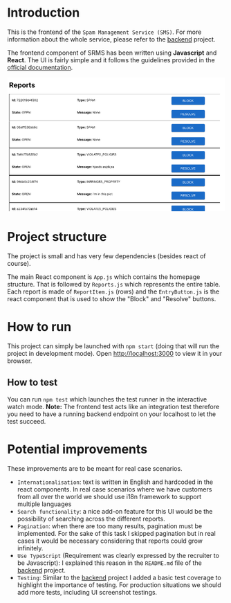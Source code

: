 # Introduction

This is the frontend of the `Spam Management Service (SMS)`. For more information about the whole service, please refer to the [backend](https://github.com/marcosuma/spam-management-service-backend) project.

The frontend component of SRMS has been written using **Javascript** and **React**.
The UI is fairly simple and it follows the guidelines provided in the [official documentation](https://github.com/morkro/coding-challenge).

![homepage](img/screenshot.png)

# Project structure

The project is small and has very few dependencies (besides react of course).

The main React component is `App.js` which contains the homepage structure. That is followed by `Reports.js` which represents the entire table. Each report is made of `ReportItem.js` (rows) and the `EntryButton.js` is the react component that is used to show the "Block" and "Resolve" buttons.

# How to run

This project can simply be launched with `npm start` (doing that will run the project in development mode).
Open [http://localhost:3000](http://localhost:3000) to view it in your browser.

## How to test

You can run `npm test` which launches the test runner in the interactive watch mode.
**Note:** The frontend test acts like an integration test therefore you need to have a running backend endpoint on your localhost to let the test succeed.

# Potential improvements

These improvements are to be meant for real case scenarios.

- `Internationalisation`: text is written in English and hardcoded in the react components. In real case scenarios where we have customers from all over the world we should use i18n framework to support multiple languages
- `Search functionality`: a nice add-on feature for this UI would be the possibility of searching across the different reports.
- `Pagination`: when there are too many results, pagination must be implemented. For the sake of this task I skipped pagination but in real cases it would be necessary considering that reports could grow infinitely.
- `Use TypeScript` (Requirement was clearly expressed by the recruiter to be Javascript): I explained this reason in the `README.md` file of the [backend](https://github.com/marcosuma/spam-management-service-backend) project.
- `Testing`: Similar to the [backend](https://github.com/marcosuma/spam-management-service-backend) project I added a basic test coverage to highlight the importance of testing. For production situations we should add more tests, including UI screenshot testings.
